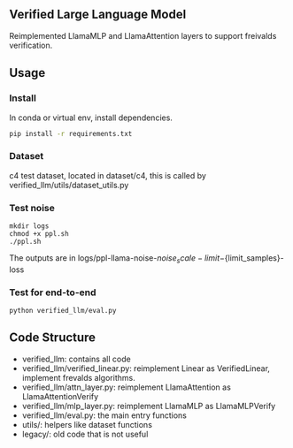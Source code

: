 
## Verified Large Language Model 

Reimplemented LlamaMLP and LlamaAttention layers to support freivalds verification.

## Usage

### Install

In conda or virtual env, install dependencies.

```bash
pip install -r requirements.txt
```

### Dataset

c4 test dataset, located in dataset/c4, this is called by verified_llm/utils/dataset_utils.py

### Test noise  
```
mkdir logs
chmod +x ppl.sh
./ppl.sh
```
The outputs are in logs/ppl-llama-noise-${noise_scale}-limit-${limit_samples}-loss

### Test for end-to-end 

```
python verified_llm/eval.py
```

## Code Structure

- verified_llm: contains all code
- verified_llm/verified_linear.py: reimplement Linear as VerifiedLinear, implement frevalds algorithms.
- verified_llm/attn_layer.py: reimplement LlamaAttention as LlamaAttentionVerify
- verified_llm/mlp_layer.py: reimplement LlamaMLP as LlamaMLPVerify
- verified_llm/eval.py: the main entry functions
- utils/: helpers like dataset functions
- legacy/: old code that is not useful

